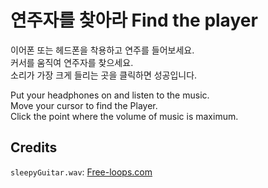 # 연주자를 찾아라 Find the player
이어폰 또는 헤드폰을 착용하고 연주를 들어보세요.\
커서를 움직여 연주자를 찾으세요.\
소리가 가장 크게 들리는 곳을 클릭하면 성공입니다.

Put your headphones on and listen to the music.\
Move your cursor to find the Player.\
Click the point where the volume of music is maximum.

## Credits
`sleepyGuitar.wav`: [Free-loops.com](http://free-loops.com/8304-sleepy-guitar.html)